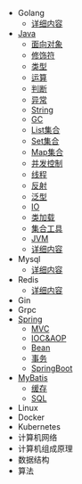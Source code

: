 * Golang
  * [详细内容](./Golang/golang.md)
* [Java](./Java/概要.md)
  * [面向对象](./Java/面向对象.md)
  * [修饰符](./Java/修饰符.md)
  * [类型](./Java/类型&引用.md)
  * [运算](./Java/运算.md)
  * [判断](./Java/判断.md)
  * [异常](./Java/异常.md)
  * [String](./Java/String.md)
  * [GC](./Java/GC.md)
  * [List集合](./Java/List集合.md)
  * [Set集合](./Java/Set集合.md)
  * [Map集合](./Java/Map集合.md)
  * [并发控制](./Java/并发控制.md)
  * [线程](./Java/线程.md)
  * [反射](./Java/反射.md)
  * [泛型](./Java/泛型.md)
  * [IO](./Java/IO.md)
  * [类加载](./Java/类加载.md)
  * [集合工具](./Java/集合工具.md)
  * [JVM](./Java/JVM.md)
  * [详细内容](./Java/java.md)
* Mysql
  * [详细内容](./Mysql/mysql.md)
* Redis
  * [详细内容](./Redis/redis.md)
* Gin
* Grpc
* [Spring](./Spring/概要.md)
  * [MVC](./Spring/MVC.md)
  * [IOC&AOP](./Spring/IOC&AOP.md)
  * [Bean](./Spring/Bean.md)
  * [事务](./Spring/事务.md)
  * [SpringBoot](./Spring/SpringBoot.md)
* [MyBatis](./MyBatis/概要.md)
  * [缓存](./MyBatis/缓存.md)
  * [SQL](./MyBatis/SQL.md)
* Linux
* Docker
* Kubernetes
* 计算机网络
* 计算机组成原理
* 数据结构
* 算法